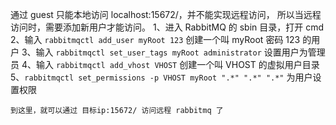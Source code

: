 通过 guest 只能本地访问 localhost:15672/，并不能实现远程访问，
所以当远程访问时，需要添加新用户才能访问。
1、进入 RabbitMQ 的 sbin 目录，打开 cmd
2、输入 `rabbitmqctl add_user myRoot 123`
创建一个叫 myRoot 密码 123 的用户
3、输入 `rabbitmqctl set_user_tags myRoot administrator` 设置用户为管理员
4、输入 `rabbitmqctl add_vhost VHOST` 创建一个叫 VHOST 的虚拟用户目录
5、`rabbitmqctl set_permissions -p VHOST myRoot ".*" ".*" ".*"` 为用户设置权限

	到这里，就可以通过 目标ip:15672/ 访问远程 rabbitmq 了
